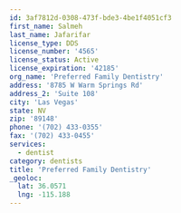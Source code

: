 ```yaml
---
id: 3af7812d-0308-473f-bde3-4be1f4051cf3
first_name: Salmeh
last_name: Jafarifar
license_type: DDS
license_number: '4565'
license_status: Active
license_expiration: '42185'
org_name: 'Preferred Family Dentistry'
address: '8785 W Warm Springs Rd'
address_2: 'Suite 108'
city: 'Las Vegas'
state: NV
zip: '89148'
phone: '(702) 433-0355'
fax: '(702) 433-0455'
services:
  - dentist
category: dentists
title: 'Preferred Family Dentistry'
_geoloc:
  lat: 36.0571
  lng: -115.188
---
```

